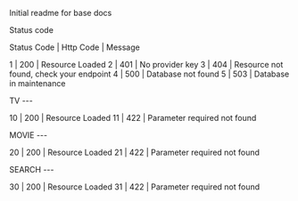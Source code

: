 Initial readme for base docs

Status code

Status Code | Http Code | Message

1 | 200 | Resource Loaded
2 | 401 | No provider key
3 | 404 | Resource not found, check your endpoint 
4 | 500 | Database not found
5 | 503 | Database in maintenance

TV ---

10 | 200 | Resource Loaded
11 | 422 | Parameter required not found

MOVIE ---

20 | 200 | Resource Loaded
21 | 422 | Parameter required not found

SEARCH ---

30 | 200 | Resource Loaded
31 | 422 | Parameter required not found
